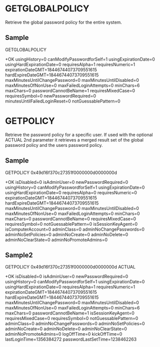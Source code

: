 # GETGLOBALPOLICY #

Retrieve the global password policy for the entire system.

## Sample ##

GETGLOBALPOLICY

+OK usingHistory=0 canModifyPasswordforSelf=1 usingExpirationDate=0 usingHardExpirationDate=0 requiresAlpha=1 requiresNumeric=1 expirationDateGMT=18446744073709551615 hardExpireDateGMT=18446744073709551615 maxMinutesUntilChangePassword=0 maxMinutesUntilDisabled=0 maxMinutesOfNonUse=0 maxFailedLoginAttempts=0 minChars=6 maxChars=0 passwordCannotBeName=1 requiresMixedCase=0 requiresSymbol=0 newPasswordRequired=0 minutesUntilFailedLoginReset=0 notGuessablePattern=0

# GETPOLICY #

Retrieve the password policy for a specific user. If used with the optional ACTUAL 2nd parameter it retrieves a merged result set of the global password policy and the users password policy.

## Sample ##

GETPOLICY 0x49d16f370c27351f0000000d0000000d

+OK isDisabled=0 isAdminUser=0 newPasswordRequired=0 usingHistory=0 canModifyPasswordforSelf=1 usingExpirationDate=0 usingHardExpirationDate=0 requiresAlpha=0 requiresNumeric=0 expirationDateGMT=18446744073709551615 hardExpireDateGMT=18446744073709551615 maxMinutesUntilChangePassword=0 maxMinutesUntilDisabled=0 maxMinutesOfNonUse=0 maxFailedLoginAttempts=0 minChars=0 maxChars=0 passwordCannotBeName=0 requiresMixedCase=0 requiresSymbol=0 notGuessablePattern=0 isSessionKeyAgent=0 isComputerAccount=0 adminClass=0 adminNoChangePasswords=0 adminNoSetPolicies=0 adminNoCreate=0 adminNoDelete=0 adminNoClearState=0 adminNoPromoteAdmins=0

## Sample2 ##

GETPOLICY 0x49d16f370c27351f0000000d0000000d ACTUAL

+OK isDisabled=0 isAdminUser=0 newPasswordRequired=0 usingHistory=0 canModifyPasswordforSelf=1 usingExpirationDate=0 usingHardExpirationDate=0 requiresAlpha=1 requiresNumeric=1 expirationDateGMT=18446744073709551615 hardExpireDateGMT=18446744073709551615 maxMinutesUntilChangePassword=0 maxMinutesUntilDisabled=0 maxMinutesOfNonUse=0 maxFailedLoginAttempts=0 minChars=6 maxChars=0 passwordCannotBeName=1 isSessionKeyAgent=0 requiresMixedCase=0 requiresSymbol=0 notGuessablePattern=0 adminClass=0 adminNoChangePasswords=0 adminNoSetPolicies=0 adminNoCreate=0 adminNoDelete=0 adminNoClearState=0 adminNoPromoteAdmins=0 logOffTime=0 kickOffTime=0 lastLoginTime=1356384272 passwordLastSetTime=1238462263